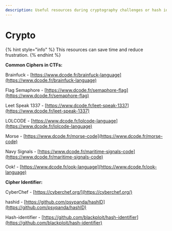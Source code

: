 ```yaml
---
description: Useful resources during cryptography challenges or hash identification.
---
```


# Crypto

{% hint style="info" %}
This resources can save time and reduce frustration.
{% endhint %}



**Common Ciphers in CTFs:**

Brainfuck - [https://www.dcode.fr/brainfuck-language](https://www.dcode.fr/brainfuck-language)

Flag Semaphore - [https://www.dcode.fr/semaphore-flag](https://www.dcode.fr/semaphore-flag)

Leet Speak 1337 - [https://www.dcode.fr/leet-speak-1337](https://www.dcode.fr/leet-speak-1337)

LOLCODE - [https://www.dcode.fr/lolcode-language](https://www.dcode.fr/lolcode-language)

Morse - [https://www.dcode.fr/morse-code](https://www.dcode.fr/morse-code)

Navy Signals - [https://www.dcode.fr/maritime-signals-code](https://www.dcode.fr/maritime-signals-code)

Ook! - [https://www.dcode.fr/ook-language](https://www.dcode.fr/ook-language)



**Cipher Identifier:**

CyberChef - [https://cyberchef.org/](https://cyberchef.org/)

hashid - [https://github.com/psypanda/hashID](https://github.com/psypanda/hashID)

Hash-identifier - [https://github.com/blackploit/hash-identifier](https://github.com/blackploit/hash-identifier)
